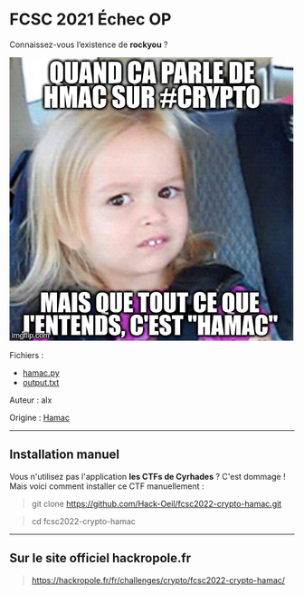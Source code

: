 # FCSC 2021 Échec OP

Connaissez-vous l’existence de **rockyou** ?

![hamac.jpg](hamac.jpg)


Fichiers : 
- [hamac.py](hamac.py)
- [output.txt](output.txt)


Auteur : alx

Origine : [Hamac](https://hackropole.fr/fr/challenges/crypto/fcsc2022-crypto-hamac/)



-----------

## Installation manuel
Vous n'utilisez pas l'application **les CTFs de Cyrhades** ? C'est dommage !
Mais voici comment installer ce CTF manuellement :

> git clone https://github.com/Hack-Oeil/fcsc2022-crypto-hamac.git

> cd fcsc2022-crypto-hamac


-----------

## Sur le site officiel hackropole.fr
> https://hackropole.fr/fr/challenges/crypto/fcsc2022-crypto-hamac/